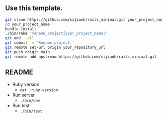 ## Use this template.

```bash
git clone https://github.com/sijiaoh/rails_minimal.git your_project_name
cd your_project_name
bundle install
./bin/rake 'rename_project[your_project_name]'
git add --all
git commit -m 'Rename project.'
git remote set-url origin your_repository_url
git push origin main
git remote add upstream https://github.com/sijiaoh/rails_minimal.git
```

## README

- Ruby version
  - `cat .ruby-version`
- Run server
  - `./bin/dev`
- Run test
  - `./bin/test`
